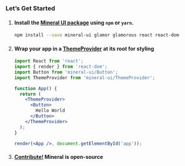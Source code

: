 <Logo fill="#fff" />

### Let’s Get Started

1. #### Install the [Mineral UI package](https://www.npmjs.com/package/mineral-ui) using `npm` or `yarn`.

    ```bash
    npm install --save mineral-ui glamor glamorous react react-dom
    ```

1. #### Wrap your app in a [ThemeProvider](/components/theme-provider) at its root for styling

    ```jsx
    import React from 'react';
    import { render } from 'react-dom';
    import Button from 'mineral-ui/Button';
    import ThemeProvider from 'mineral-ui/ThemeProvider';

    function App() {
      return (
        <ThemeProvider>
          <Button>
            Hello World
          </Button>
        </ThemeProvider>
      );
    }

    render(<App />, document.getElementById('app'));
    ```

1. #### [Contribute!](https://github.com/mineral-ui/mineral-ui) Mineral is open-source
